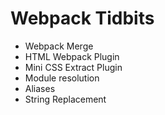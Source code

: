 # Webpack Tidbits

* Webpack Merge
* HTML Webpack Plugin
* Mini CSS Extract Plugin
* Module resolution
* Aliases
* String Replacement